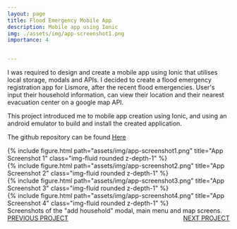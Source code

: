 ```yaml
---
layout: page
title: Flood Emergency Mobile App
description: Mobile app using Ionic
img: ./assets/img/app-screenshot1.png
importance: 4


---
```


I was required to design and create a mobile app using Ionic that utilises local storage, modals and APIs. I decided to create a flood emergency registration app for Lismore, after the recent flood emergencies. User's input their household information, can view their location and their nearest evacuation center on a google map API.

This project introduced me to mobile app creation using Ionic, and using an android emulator to build and install the created application. 

The github repository can be found [Here](https://github.com/TaylorEdgerton/Flood-App)

<div class="row">
    <div class="col-sm mt-3 mt-md-0">
        {% include figure.html path="assets/img/app-screenshot1.png" title="App Screenshot 1" class="img-fluid rounded z-depth-1" %}
    </div>
    <div class="col-sm mt-3 mt-md-0">
        {% include figure.html path="assets/img/app-screenshot2.png" title="App Screenshot 2" class="img-fluid rounded z-depth-1" %}
    </div>
    <div class="col-sm mt-3 mt-md-0">
        {% include figure.html path="assets/img/app-screenshot3.png" title="App Screenshot 3" class="img-fluid rounded z-depth-1" %}
    </div>
</div>
<div class="row">
    <div class="col-sm mt-3 mt-md-0">
        {% include figure.html path="assets/img/app-screenshot4.png" title="App Screenshot 4" class="img-fluid rounded z-depth-1" %}
    </div>
</div>
<div class="caption">
    Screenshots of the "add household" modal, main menu and map screens.
</div>
<div style="float:left;">
    <a href="/projects/1_project">PREVIOUS PROJECT</a>
</div>
<div style="float:right;">
    <a href="/">NEXT PROJECT</a>
</div>

